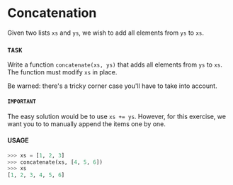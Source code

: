 # Concatenation

Given two lists `xs` and `ys`, we wish to add all elements from `ys` to `xs`.

### `TASK`

Write a function `concatenate(xs, ys)` that adds all elements from `ys` to `xs`.
The function must modify `xs` in place.

Be warned: there's a tricky corner case you'll have to take into account.

#### `IMPORTANT`

The easy solution would be to use `xs += ys`.
However, for this exercise, we want you to to manually append the items one by one.

#### USAGE

```python
>>> xs = [1, 2, 3]
>>> concatenate(xs, [4, 5, 6])
>>> xs
[1, 2, 3, 4, 5, 6]
```
